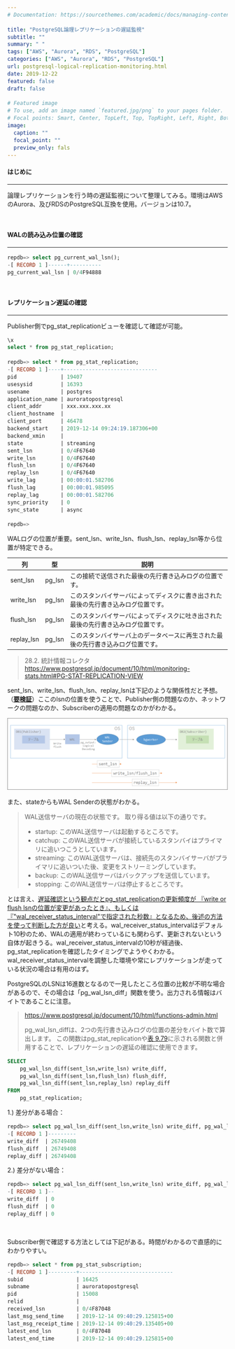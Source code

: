 ```yaml
---
# Documentation: https://sourcethemes.com/academic/docs/managing-content/

title: "PostgreSQL論理レプリケーションの遅延監視"
subtitle: ""
summary: " "
tags: ["AWS", "Aurora", "RDS", "PostgreSQL"]
categories: ["AWS", "Aurora", "RDS", "PostgreSQL"]
url: postgresql-logical-replication-monitoring.html
date: 2019-12-22
featured: false
draft: false

# Featured image
# To use, add an image named `featured.jpg/png` to your pages folder.
# Focal points: Smart, Center, TopLeft, Top, TopRight, Left, Right, BottomLeft, Bottom, BottomRight.
image:
  caption: ""
  focal_point: ""
  preview_only: fals
---
```


#### はじめに

***

論理レプリケーションを行う時の遅延監視について整理してみる。環境はAWSのAurora、及びRDSのPostgreSQL互換を使用。バージョンは10.7。

<br/>

#### WALの読み込み位置の確認

***

```sql
repdb=> select pg_current_wal_lsn();
-[ RECORD 1 ]------+----------
pg_current_wal_lsn | 0/4F94888
```

<br/>

#### レプリケーション遅延の確認

***

Publisher側でpg_stat_replicationビューを確認して確認が可能。

```sql
\x
select * from pg_stat_replication;

repdb=> select * from pg_stat_replication;
-[ RECORD 1 ]----+------------------------------
pid              | 19407
usesysid         | 16393
usename          | postgres
application_name | auroratopostgresql
client_addr      | xxx.xxx.xxx.xx
client_hostname  | 
client_port      | 46478
backend_start    | 2019-12-14 09:24:19.187306+00
backend_xmin     | 
state            | streaming
sent_lsn         | 0/4F67640
write_lsn        | 0/4F67640
flush_lsn        | 0/4F67640
replay_lsn       | 0/4F67640
write_lag        | 00:00:01.582706
flush_lag        | 00:00:01.985095
replay_lag       | 00:00:01.582706
sync_priority    | 0
sync_state       | async

repdb=> 
```

WALログの位置が重要。sent_lsn、write_lsn、flush_lsn、replay_lsn等から位置が特定できる。

| 列         | 型     | 説明                                                         |
| ---------- | ------ | ------------------------------------------------------------ |
| sent_lsn   | pg_lsn | この接続で送信された最後の先行書き込みログの位置です。       |
| write_lsn  | pg_lsn | このスタンバイサーバによってディスクに書き出された最後の先行書き込みログ位置です。 |
| flush_lsn  | pg_lsn | このスタンバイサーバによってディスクに吐き出された最後の先行書き込みログ位置です。 |
| replay_lsn | pg_lsn | このスタンバイサーバ上のデータベースに再生された最後の先行書き込みログ位置です。 |

> 28.2. 統計情報コレクタ https://www.postgresql.jp/document/10/html/monitoring-stats.html#PG-STAT-REPLICATION-VIEW

sent_lsn、write_lsn、flush_lsn、replay_lsnは下記のような関係性だと予想。（**<u>要検証</u>**）ここのlsnの位置を使うことで、Publisher側の問題なのか、ネットワークの問題なのか、Subscriberの適用の問題なのかがわかる。

<img src="image-20191222184441556.png" alt="image-20191222184441556" style="zoom:50%;" />

また、stateからもWAL Senderの状態がわかる。

> WAL送信サーバの現在の状態です。 取り得る値は以下の通りです。
>
> - startup: このWAL送信サーバは起動するところです。
> - catchup: このWAL送信サーバが接続しているスタンバイはプライマリに追いつこうとしています。
> - streaming: このWAL送信サーバは、接続先のスタンバイサーバがプライマリに追いついた後、変更をストリーミングしています。
> - backup: このWAL送信サーバはバックアップを送信しています。
> - stopping: このWAL送信サーバは停止するところです。

とは言え、<u>遅延確認という観点だとpg_stat_replicationの更新頻度が 『write or flush lsnの位置が変更があったとき』、もしくは 『"wal_receiver_status_interval"で指定された秒数』となるため、後述の方法を使って判断した方が良い</u>と考える。wal_receiver_status_intervalはデフォルト10秒のため、WALの適用が終わっているにも関わらず、更新されないという自体が起きうる。wal_receiver_status_intervalの10秒が経過後、pg_stat_replicationを確認したタイミングでようやくわかる。wal_receiver_status_intervalを調整した環境や常にレプリケーションが走っている状況の場合は有用のはず。

PostgreSQLのLSNは16進数となるので一見したところ位置の比較が不明な場合があるので、その場合は「pg_wal_lsn_diff」関数を使う。出力される情報はバイトであることに注意。

> https://www.postgresql.jp/document/10/html/functions-admin.html
>
> pg_wal_lsn_diffは、2つの先行書き込みログの位置の差分をバイト数で算出します。 この関数はpg_stat_replicationや[表 9.79](https://www.postgresql.jp/document/10/html/functions-admin.html#FUNCTIONS-ADMIN-BACKUP-TABLE)に示される関数と併用することで、レプリケーションの遅延の確認に使用できます。

```sql
SELECT
    pg_wal_lsn_diff(sent_lsn,write_lsn) write_diff,
    pg_wal_lsn_diff(sent_lsn,flush_lsn) flush_diff,
    pg_wal_lsn_diff(sent_lsn,replay_lsn) replay_diff
FROM
    pg_stat_replication;
```

1.) 差分がある場合：

```sql
repdb=> select pg_wal_lsn_diff(sent_lsn,write_lsn) write_diff, pg_wal_lsn_diff(sent_lsn, flush_lsn) flush_diff, pg_wal_lsn_diff(sent_lsn,replay_lsn) replay_diff from pg_stat_replication;
-[ RECORD 1 ]---------
write_diff  | 26749408
flush_diff  | 26749408
replay_diff | 26749408
```

2.) 差分がない場合：

```sql
repdb=> select pg_wal_lsn_diff(sent_lsn,write_lsn) write_diff, pg_wal_lsn_diff(sent_lsn, flush_lsn) flush_diff, pg_wal_lsn_diff(sent_lsn,replay_lsn) replay_diff from pg_stat_replication;
-[ RECORD 1 ]--
write_diff  | 0
flush_diff  | 0
replay_diff | 0
```

<br/>

Subscriber側で確認する方法としては下記がある。時間がわかるので直感的にわかりやすい。

```sql
repdb=> select * from pg_stat_subscription;
-[ RECORD 1 ]---------+------------------------------
subid                 | 16425
subname               | auroratopostgresql
pid                   | 15008
relid                 | 
received_lsn          | 0/4F87048
last_msg_send_time    | 2019-12-14 09:40:29.125815+00
last_msg_receipt_time | 2019-12-14 09:40:29.135405+00
latest_end_lsn        | 0/4F87048
latest_end_time       | 2019-12-14 09:40:29.125815+00
```


